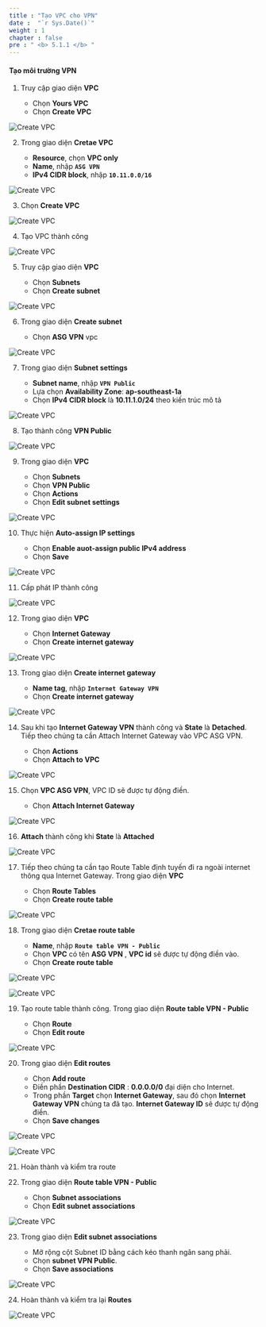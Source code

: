 ```yaml
---
title : "Tạo VPC cho VPN"
date :  "`r Sys.Date()`" 
weight : 1
chapter : false
pre : " <b> 5.1.1 </b> "
---
```


#### Tạo môi trường VPN

1. Truy cập giao diện **VPC**

   - Chọn **Yours VPC**
   - Chọn **Create VPC**

![Create VPC](/.images/9/0001.png?featherlight=false&width=90pc)

2. Trong giao diện **Cretae VPC**

   - **Resource**, chọn **VPC only**
   - **Name**, nhập **```ASG VPN```**
   - **IPv4 CIDR block**, nhập **```10.11.0.0/16```**

![Create VPC](/.images/9/0002.png?featherlight=false&width=90pc)

3. Chọn **Create VPC**

![Create VPC](/.images/9/0003.png?featherlight=false&width=90pc)

4. Tạo VPC thành công

![Create VPC](/.images/9/0004.png?featherlight=false&width=90pc)

5. Truy cập giao diện **VPC**

   - Chọn **Subnets**
   - Chọn **Create subnet**

![Create VPC](/.images/9/0005.png?featherlight=false&width=90pc)

6. Trong giao diện **Create subnet**

   - Chọn **ASG VPN** vpc

![Create VPC](/.images/9/0006.png?featherlight=false&width=90pc)


7. Trong giao diện **Subnet settings**

   - **Subnet name**, nhập **```VPN Public```**
   - Lựa chọn **Availability Zone**: **ap-southeast-1a**
   - Chọn **IPv4 CIDR block** là **10.11.1.0/24** theo kiến trúc mô tả

![Create VPC](/.images/9/0007.png?featherlight=false&width=90pc)

8. Tạo thành công **VPN Public**

![Create VPC](/.images/9/0008.png?featherlight=false&width=90pc)

9. Trong giao diện **VPC**

   - Chọn **Subnets**
   - Chọn **VPN Public**
   - Chọn **Actions**
   - Chọn **Edit subnet settings**

![Create VPC](/.images/9/0009.png?featherlight=false&width=90pc)

10. Thực hiện **Auto-assign IP settings**

    - Chọn **Enable auot-assign public IPv4 address**
    - Chọn **Save**

![Create VPC](/.images/9/00010.png?featherlight=false&width=90pc)

11. Cấp phát IP thành công

![Create VPC](/.images/9/00011.png?featherlight=false&width=90pc)

12. Trong giao diện **VPC**

    - Chọn **Internet Gateway**
    - Chọn **Create internet gateway**

![Create VPC](/.images/9/00012.png?featherlight=false&width=90pc)

13. Trong giao diện **Create internet gateway**

    - **Name tag**, nhập **```Internet Gateway VPN```**
    - Chọn **Create internet gateway**

![Create VPC](/.images/9/00013.png?featherlight=false&width=90pc)

14. Sau khi tạo **Internet Gateway VPN** thành công và **State** là **Detached**. Tiếp theo chúng ta cần Attach Internet Gateway vào VPC ASG VPN.

    - Chọn **Actions**
    - Chọn **Attach to VPC**

![Create VPC](/.images/9/00014.png?featherlight=false&width=90pc)

15. Chọn **VPC ASG VPN**, VPC ID sẽ được tự động điền.

    - Chọn **Attach Internet Gateway**

![Create VPC](/.images/9/00015.png?featherlight=false&width=90pc)

16. **Attach** thành công khi **State** là **Attached**

![Create VPC](/.images/9/00016.png?featherlight=false&width=90pc)

17. Tiếp theo chúng ta cần tạo Route Table định tuyến đi ra ngoài internet thông qua Internet Gateway. Trong giao diện **VPC**

    - Chọn **Route Tables**
    - Chọn **Create route table**

![Create VPC](/.images/9/00017.png?featherlight=false&width=90pc)

18. Trong giao diện **Cretae route table**

    - **Name**, nhập **```Route table VPN - Public```**
    - Chọn **VPC** có tên **ASG VPN** , **VPC id** sẽ được tự động điền vào.
    - Chọn **Create route table**

![Create VPC](/.images/9/00018.png?featherlight=false&width=90pc)

![Create VPC](/.images/9/00019.png?featherlight=false&width=90pc)


19. Tạo route table thành công. Trong giao diện **Route table VPN - Public**

    - Chọn **Route**
    - Chọn **Edit route**

![Create VPC](/.images/9/00020.png?featherlight=false&width=90pc)

20. Trong giao diện **Edit routes**

    - Chọn **Add route**
    - Điền phần **Destination CIDR** : **0.0.0.0/0** đại diện cho Internet.
    - Trong phần **Target** chọn **Internet Gateway**, sau đó chọn **Internet Gateway VPN** chúng ta đã tạo. **Internet Gateway ID** sẽ được tự động điền.
    - Chọn **Save changes**

![Create VPC](/.images/9/00021.png?featherlight=false&width=90pc)

![Create VPC](/.images/9/00022.png?featherlight=false&width=90pc)

21. Hoàn thành và kiểm tra route

22. Trong giao diện **Route table VPN - Public**

    - Chọn **Subnet associations**
    - Chọn **Edit subnet associations**

![Create VPC](/.images/9/00023.png?featherlight=false&width=90pc)


23. Trong giao diện **Edit subnet associations**

    - Mở rộng cột Subnet ID bằng cách kéo thanh ngăn sang phải.
    - Chọn **subnet VPN Public**.
    - Chọn **Save associations**

![Create VPC](/.images/9/00024.png?featherlight=false&width=90pc)

24.  Hoàn thành và kiểm tra lại **Routes**

![Create VPC](/.images/9/00025.png?featherlight=false&width=90pc)
